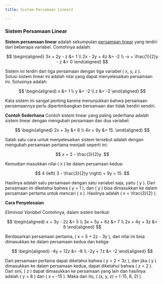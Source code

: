 ```yaml
---
title: Sistem Persamaan Linear2

---
```


### **Sistem Persamaan Linear**
**Sistem persamaan linear** adalah sekumpulan [persamaan linear](#) yang terdiri dari beberapa variabel. Contohnya adalah:

$$
\begin{aligned}
3x + 2y - z &= 1 \\
2x - 2y + 4z &= -2 \\
-x + \frac{1}{2}y - z &= 0
\end{aligned}
$$

Sistem ini terdiri dari tiga persamaan dengan tiga variabel \( x, y, z \).  
Solusi sistem linear ini adalah nilai yang dapat menyelesaikan persamaan ini. Solusinya adalah:

$$
\begin{aligned}
x &= 1 \\
y &= -2 \\
z &= -2
\end{aligned}
$$

Kata sistem ini sangat penting karena menunjukkan bahwa persamaan persamaannya perlu dipertimbangkan bersamaan dan tidak berdiri sendiri.

**Contoh Sederhana**
Contoh sistem linear yang paling sederhana adalah sistem linear dengan mengubah persamaan dan dua variabel:

$$
\begin{aligned}
2x + 3y &= 6 \\
4x + 9y &= 15.
\end{aligned}
$$

Salah satu cara untuk menyelesaikan sistem tersebut adalah dengan mengubah persamaan pertama menjadi seperti ini:

$$
x = 3 - \frac{3}{2}y.
$$

Kemudian masukkan nilai \( x \) ke dalam persamaan kedua:

$$
4 \left( 3 - \frac{3}{2}y \right) + 9y = 15.
$$

Hasilnya adalah satu persamaan dengan satu variabel saja, yaitu \( y \). Dari persamaan ini diketahui bahwa \( y = 1 \), dan \( y \) bisa dimasukkan ke dalam persamaan pertama untuk mencari \( x \). Hasilnya adalah \( x = \frac{3}{2} \).

**Cara Penyelesaian**

*Eliminasi Variabel*
Contohnya, dalam sistem berikut:

$$
\begin{aligned}
x + 3y - 2z &= 5 \\
3x + 5y + 6z &= 7 \\
2x + 4y + 3z &= 8
\end{aligned}
$$

Berdasarkan persamaan pertama, \( x = 5 + 2z - 3y \), dan nilai ini bisa dimasukkan ke dalam persamaan kedua dan ketiga:

$$
\begin{aligned}
-4y + 12z &= -8 \\
-2y + 7z &= -2
\end{aligned}
$$

Dari persamaan pertama dapat diketahui bahwa \( y = 2 + 3z \), dan jika \( y \) dimasukkan ke dalam persamaan kedua, dapat diketahui bahwa \( z = 2 \). Dari sini, \( z \) dapat dimasukkan ke persamaan yang lain dan hasilnya adalah \( y = 8 \) dan \( x = -15 \). Maka dari itu, \( (x, y, z) = (-15, 8, 2) \).



